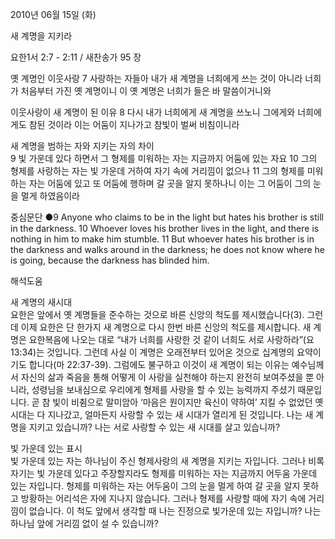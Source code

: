 2010년 06월 15일 (화)

새 계명을 지키라



요한1서 2:7 - 2:11 / 새찬송가 95 장


옛 계명인 이웃사랑 
7 사랑하는 자들아 내가 새 계명을 너희에게 쓰는 것이 아니라 너희가 처음부터 가진 옛 계명이니 이 옛 계명은 너희가 들은 바 말씀이거니와  

이웃사랑이 새 계명이 된 이유 
8 다시 내가 너희에게 새 계명을 쓰노니 그에게와 너희에게도 참된 것이라 이는 어둠이 지나가고 참빛이 벌써 비침이니라  

새 계명을 범하는 자와 지키는 자의 차이  
9 빛 가운데 있다 하면서 그 형제를 미워하는 자는 지금까지 어둠에 있는 자요 10 그의 형제를 사랑하는 자는 빛 가운데 거하여 자기 속에 거리낌이 없으나 11 그의 형제를 미워하는 자는 어둠에 있고 또 어둠에 행하며 갈 곳을 알지 못하나니 이는 그 어둠이 그의 눈을 멀게 하였음이라   

중심문단 ●9 Anyone who claims to be in the light but hates his brother is still in the darkness. 10 Whoever loves his brother lives in the light, and there is nothing in him to make him stumble. 11 But whoever hates his brother is in the darkness and walks around in the darkness; he does not know where he is going, because the darkness has blinded him.

해석도움





새 계명의 새시대   
요한은 앞에서 옛 계명들을 준수하는 것으로 바른 신앙의 척도를 제시했습니다(3). 그런데 이제 요한은 단 한가지 새 계명으로 다시 한번 바른 신앙의 척도를 제시합니다. 새 계명은 요한복음에 나오는 대로 “내가 너희를 사랑한 것 같이 너희도 서로 사랑하라”(요 13:34)는 것입니다. 그런데 사실 이 계명은 오래전부터 있어온 것으로 십계명의 요약이기도 합니다(마 22:37-39). 그럼에도 불구하고 이것이 새 계명이 되는 이유는 예수님께서 자신의 삶과 죽음을 통해 어떻게 이 사랑을 실천해야 하는지 완전히 보여주셨을 뿐 아니라, 성령님을 보내심으로 우리에게 형제를 사랑을 할 수 있는 능력까지 주셨기 때문입니다.  곧 참 빛이 비췸으로 말미암아 ‘마음은 원이지만 육신이 약하여’ 지킬 수 없었던 옛 시대는 다 지나갔고, 얼마든지 사랑할 수 있는 새 시대가 열리게 된 것입니다. 나는 새 계명을 지키고 있습니까? 나는 서로 사랑할 수 있는 새 시대를 살고 있습니까?  

빛 가운데 있는 표시   
빛 가운데 있는 자는 하나님이 주신 형제사랑의 새 계명을 지키는 자입니다. 그러나 비록 자기는 빛 가운데 있다고 주장할지라도 형제를 미워하는 자는 지금까지 어두움 가운데 있는 자입니다. 형제를 미워하는 자는 어두움이 그의 눈을 멀게 하여 갈 곳을 알지 못하고 방황하는 어리석은 자에 지나지 않습니다. 그러나 형제를 사랑할 때에 자기 속에 거리낌이 없습니다. 이 척도 앞에서 생각할 때 나는 진정으로 빛가운데 있는 자입니까? 나는 하나님 앞에 거리낌 없이 설 수 있습니까?